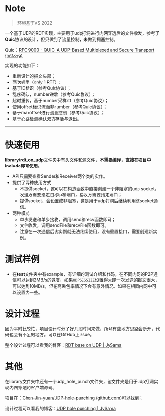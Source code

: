 # Note

> 环境基于VS 2022

一个基于UDP的RDT实现，主要用于udp打洞进行内网穿透后的文件收发，参考了**Quic**协议的设计，但只做到了流量控制，未做到拥塞控制。

Quic：[RFC 9000 - QUIC: A UDP-Based Multiplexed and Secure Transport (ietf.org)](https://datatracker.ietf.org/doc/html/rfc9000)

实现的功能如下：

* 重新设计的报文头部；
* 两次握手（only 1 RTT）；
* 基于ID标识（参考Quic协议）；
* 乱序确认，number递增（参考Quic协议）；
* 超时重传，基于number采样rtt（参考Quic协议）；
* 使用offset标识流而非number（参考Quic协议）；
* 基于maxoffset进行流量控制（参考Quic协议）；
* 基于心跳检测确认双方存活与退出。

-----

# 快速使用

**library/rdt_on_udp**文件夹中有头文件和源文件，**不需要编译，直接在项目中include即可使用**。

* API只需要查看Sender和Receiver两个类的实作。
* 提供了两种使用方式
  * 不提供socket，这可以在构造函数中直接创建一个非阻塞的udp socket，发送方需要指定目标ip和端口，接收方需要指定端口；
  * 提供socket，会设置成非阻塞，这是用于udp打洞后继续利用该socket通信。
* 两种模式
  * 单步发送和单步接收，调用send和recv函数即可；
  * 文件收发，调用sendFile和recvFile函数即可。
  * 注意在一次通信后该实例就无法继续使用，没有重置接口，需要创建新实例。

# 测试样例

* 在**test**文件夹中有example，有详细的测试介绍和代码，在不同内网的P2P通信可以达到2MB/s的速度，如果`UDPSEGSIZE`设置得大即一次发送的报文很大，可以达到10MB/s，但在高丢包率情况下会有意外情况。如果在相同内网中可以设置大一些。

# 设计过程

因为平时比较忙，项目设计时分了好几段时间来做，所以有些地方思路会断开，代码也会有不足的地方。可以在GitHub上issue。

整个设计过程可以看我的博客：[RDT base on UDP | JySama](https://jysama.cn/2022/11/26/RDT_base_on_UDP/)

# 其他

在library文件夹中还有一个udp_hole_punch文件夹，该文件夹是用于udp打洞实现内网穿透的客户端源码。

项目在：[Chen-Jin-yuan/UDP-hole-punching (github.com)](https://github.com/Chen-Jin-yuan/UDP-hole-punching)可以找到；

设计过程可以看我的博客：[UDP hole punching | JySama](https://jysama.cn/2022/11/26/udp_hole_punching/)
